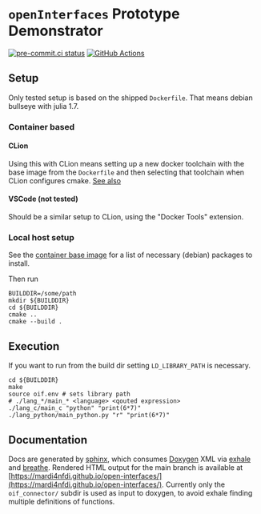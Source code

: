 # `openInterfaces` Prototype Demonstrator

[![pre-commit.ci status](https://results.pre-commit.ci/badge/github/MaRDI4NFDI/open-interfaces/main.svg)](https://results.pre-commit.ci/latest/github/MaRDI4NFDI/open-interfaces/main)
[![GitHub Actions](https://github.com/MaRDI4NFDI/open-interfaces/actions/workflows/test.yml/badge.svg)](https://github.com/MaRDI4NFDI/open-interfaces/actions/workflows/test.yml)

## Setup

Only tested setup is based on the shipped `Dockerfile`.
That means debian bullseye with julia 1.7.

### Container based
#### CLion
Using this with CLion means setting up a new docker toolchain
with the base image from the `Dockerfile` and then selecting
that toolchain when CLion configures cmake.
[See also](https://www.jetbrains.com/help/clion/clion-toolchains-in-docker.html)

#### VSCode (not tested)
Should be a similar setup to CLion, using the "Docker Tools" extension.

### Local host setup

See the [container base image](https://zivgitlab.uni-muenster.de/ag-ohlberger/mardi/container/-/blob/main/m2-dev/Dockerfile)
for a list of necessary (debian) packages to install.

Then run
```shell
BUILDDIR=/some/path
mkdir ${BUILDDIR}
cd ${BUILDDIR}
cmake ..
cmake --build .
```

## Execution

If you want to run from the build dir
setting `LD_LIBRARY_PATH` is necessary.
```shell
cd ${BUILDDIR}
make
source oif.env # sets library path
# ./lang_*/main_* <language> <qouted expression>
./lang_c/main_c "python" "print(6*7)"
./lang_python/main_python.py "r" "print(6*7)"
```

## Documentation

Docs are generated by [sphinx](https://www.sphinx-doc.org/), which consumes [Doxygen](https://doxygen.nl/) XML via [exhale](https://exhale.readthedocs.io/)
and [breathe](https://breathe.readthedocs.io/).
Rendered HTML output for the main branch is available at
[https://mardi4nfdi.github.io/open-interfaces/](https://mardi4nfdi.github.io/open-interfaces/).
Currently only the `oif_connector/` subdir is used as input to doxygen, to avoid
exhale finding multiple definitions of functions.
